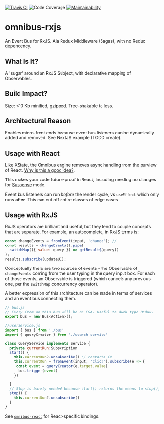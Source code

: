 [![Travis CI](https://api.travis-ci.com/deanrad/omnibus-rxjs.svg?token=jDxJBxYkkXVxwqfuGjmx&branch=master&status=passed)](https://travis-ci.com/deanrad/omnibus-rxjs)
![Code Coverage](https://shields.io/badge/coverage-100%25-brightgreen)
[![Maintainability](https://api.codeclimate.com/v1/badges/f7c14c5a3bbbf0d803cc/maintainability)](https://codeclimate.com/github/deanrad/omnibus-rxjs/maintainability)

# omnibus-rxjs

An Event Bus for RxJS. Ala Redux Middleware (Sagas), with no Redux dependency.

## What Is It?

A 'sugar' around an RxJS Subject, with declarative mapping of Observables.

## Build Impact?

Size: <10 Kb minified, gzipped. Tree-shakable to less.

## Architectural Reason

Enables micro-front ends because event bus listeners can be dynamically added and removed. See NextJS example (TODO create).

## Usage with React

Like XState, the Omnibus engine removes async handling from the purview of React. [Why is this a good idea?](http://TODO.org).

This makes your code future-proof in React, including needing no changes for [Suspense](https://reactjs.org) mode.

Event bus listeners can run _before_ the render cycle, vs `useEffect` which only runs **after**. This can cut off entire classes of edge cases

## Usage with RxJS

RxJS operators are brilliant and useful, but they tend to couple concepts that are separate. For example, an autocomplete, in RxJS terms is:

```js
const changeEvents = fromEvent(input, 'change'); //
const results = changeEvents().pipe(
  switchMap(({ value: query }) => getResult$(query))
);
results.subscribe(updateUI);
```

Conceptually there are two sources of events - the Observable of `changeEvents` coming from the user typing in the query input box. For each of those events, an Observable is triggered (which cancels any previous one, per the `switchMap` concurrency operator).

A better expression of this architecture can be made in terms of services and an event bus connecting them.

```js
// bus.js
// Every item on this bus will be an FSA. Useful to duck-type Redux.
export bus = new Bus<Action>();

//userService.js
import { bus } from './bus'
import { queryCreator } from './search-service'

class QueryService implements Service {
  private currentRun:Subscription
  start() {
    this.currentRun?.unsubscribe() // restarts it
    this.currentRun = fromEvent(input, 'click').subscribe(e => {
     const event = queryCreator(e.target.value)
      bus.trigger(event)
    })

  }
  // Stop is barely needed because start() returns the means to stop(), as RxJS Subscriptions do.
  stop() {
    this.currentRun?.unsubscribe()
  }
}

```

See [`omnibus-react`](https://github.com/deanrad/omnibus-react) for React-specific bindings.
